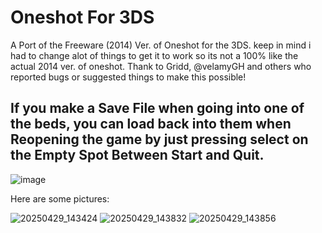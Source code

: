 # Oneshot For 3DS
A Port of the Freeware (2014) Ver. of Oneshot for the 3DS.
keep in mind i had to change alot of things to get it to work so its not a 100% like the actual 2014 ver. of oneshot. Thank to Gridd, @velamyGH and others who reported bugs or suggested things to make this possible!

## If you make a Save File when going into one of the beds, you can load back into them when Reopening the game by just pressing select on the Empty Spot Between Start and Quit.
![image](https://github.com/user-attachments/assets/17ea8a90-3723-4312-9a01-6a3e31d3f665)


Here are some pictures:

![20250429_143424](https://github.com/user-attachments/assets/21ffa958-3cda-4e79-92fd-905e37d54388)
![20250429_143832](https://github.com/user-attachments/assets/6407ba0c-33d8-4308-a4c9-8c8301423077)
![20250429_143856](https://github.com/user-attachments/assets/2482b69b-3060-4abe-992e-b4f5e0295e29)
